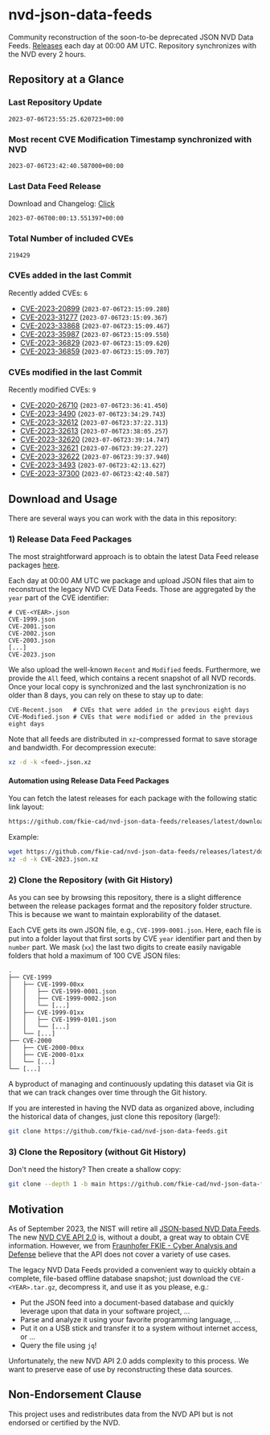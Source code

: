 # nvd-json-data-feeds

Community reconstruction of the soon-to-be deprecated JSON NVD Data Feeds. 
[Releases](https://github.com/fkie-cad/nvd-json-data-feeds/releases/latest) each day at 00:00 AM UTC.
Repository synchronizes with the NVD every 2 hours.

## Repository at a Glance

### Last Repository Update

```plain
2023-07-06T23:55:25.620723+00:00
```

### Most recent CVE Modification Timestamp synchronized with NVD

```plain
2023-07-06T23:42:40.587000+00:00
```

### Last Data Feed Release

Download and Changelog: [Click](https://github.com/fkie-cad/nvd-json-data-feeds/releases/latest)

```plain
2023-07-06T00:00:13.551397+00:00
```

### Total Number of included CVEs

```plain
219429
```

### CVEs added in the last Commit

Recently added CVEs: `6`

* [CVE-2023-20899](CVE-2023/CVE-2023-208xx/CVE-2023-20899.json) (`2023-07-06T23:15:09.280`)
* [CVE-2023-31277](CVE-2023/CVE-2023-312xx/CVE-2023-31277.json) (`2023-07-06T23:15:09.367`)
* [CVE-2023-33868](CVE-2023/CVE-2023-338xx/CVE-2023-33868.json) (`2023-07-06T23:15:09.467`)
* [CVE-2023-35987](CVE-2023/CVE-2023-359xx/CVE-2023-35987.json) (`2023-07-06T23:15:09.550`)
* [CVE-2023-36829](CVE-2023/CVE-2023-368xx/CVE-2023-36829.json) (`2023-07-06T23:15:09.620`)
* [CVE-2023-36859](CVE-2023/CVE-2023-368xx/CVE-2023-36859.json) (`2023-07-06T23:15:09.707`)


### CVEs modified in the last Commit

Recently modified CVEs: `9`

* [CVE-2020-26710](CVE-2020/CVE-2020-267xx/CVE-2020-26710.json) (`2023-07-06T23:36:41.450`)
* [CVE-2023-3490](CVE-2023/CVE-2023-34xx/CVE-2023-3490.json) (`2023-07-06T23:34:29.743`)
* [CVE-2023-32612](CVE-2023/CVE-2023-326xx/CVE-2023-32612.json) (`2023-07-06T23:37:22.313`)
* [CVE-2023-32613](CVE-2023/CVE-2023-326xx/CVE-2023-32613.json) (`2023-07-06T23:38:05.257`)
* [CVE-2023-32620](CVE-2023/CVE-2023-326xx/CVE-2023-32620.json) (`2023-07-06T23:39:14.747`)
* [CVE-2023-32621](CVE-2023/CVE-2023-326xx/CVE-2023-32621.json) (`2023-07-06T23:39:27.227`)
* [CVE-2023-32622](CVE-2023/CVE-2023-326xx/CVE-2023-32622.json) (`2023-07-06T23:39:37.940`)
* [CVE-2023-3493](CVE-2023/CVE-2023-34xx/CVE-2023-3493.json) (`2023-07-06T23:42:13.627`)
* [CVE-2023-37300](CVE-2023/CVE-2023-373xx/CVE-2023-37300.json) (`2023-07-06T23:42:40.587`)


## Download and Usage

There are several ways you can work with the data in this repository:

### 1) Release Data Feed Packages

The most straightforward approach is to obtain the latest Data Feed release packages [here](https://github.com/fkie-cad/nvd-json-data-feeds/releases/latest).

Each day at 00:00 AM UTC we package and upload JSON files that aim to reconstruct the legacy NVD CVE Data Feeds.
Those are aggregated by the `year` part of the CVE identifier:

```
# CVE-<YEAR>.json
CVE-1999.json
CVE-2001.json
CVE-2002.json
CVE-2003.json
[...]
CVE-2023.json
```

We also upload the well-known `Recent` and `Modified` feeds.
Furthermore, we provide the `All` feed, which contains a recent snapshot of all NVD records.
Once your local copy is synchronized and the last synchronization is no older than 8 days, you can rely on these to stay up to date:

```plain
CVE-Recent.json   # CVEs that were added in the previous eight days
CVE-Modified.json # CVEs that were modified or added in the previous eight days
```

Note that all feeds are distributed in `xz`-compressed format to save storage and bandwidth.
For decompression execute:

```sh
xz -d -k <feed>.json.xz
```


#### Automation using Release Data Feed Packages

You can fetch the latest releases for each package with the following static link layout:

```sh
https://github.com/fkie-cad/nvd-json-data-feeds/releases/latest/download/CVE-<YEAR>.json.xz
```

Example:

```sh
wget https://github.com/fkie-cad/nvd-json-data-feeds/releases/latest/download/CVE-2023.json.xz
xz -d -k CVE-2023.json.xz
```

### 2) Clone the Repository (with Git History)

As you can see by browsing this repository, there is a slight difference between the release packages format and the repository folder structure.
This is because we want to maintain explorability of the dataset.

Each CVE gets its own JSON file, e.g., `CVE-1999-0001.json`.
Here, each file is put into a folder layout that first sorts by CVE `year` identifier part and then by `number` part.
We mask (`xx`) the last two digits to create easily navigable folders that hold a maximum of 100 CVE JSON files:

```plain
.
├── CVE-1999
│   ├── CVE-1999-00xx
│   │   ├── CVE-1999-0001.json
│   │   ├── CVE-1999-0002.json
│   │   └── [...]
│   ├── CVE-1999-01xx
│   │   ├── CVE-1999-0101.json
│   │   └── [...]
│   └── [...]
├── CVE-2000
│   ├── CVE-2000-00xx
│   ├── CVE-2000-01xx
│   └── [...]
└── [...]
```

A byproduct of managing and continuously updating this dataset via Git is that we can track changes over time through the Git history.

If you are interested in having the NVD data as organized above, including the historical data of changes, just clone this repository (large!):

```sh
git clone https://github.com/fkie-cad/nvd-json-data-feeds.git
```

### 3) Clone the Repository (without Git History)

Don't need the history? Then create a shallow copy:

```sh
git clone --depth 1 -b main https://github.com/fkie-cad/nvd-json-data-feeds.git
```

## Motivation

As of September 2023, the NIST will retire all [JSON-based NVD Data Feeds](https://nvd.nist.gov/vuln/data-feeds#divRetirementBanner-1).
The new [NVD CVE API 2.0](https://nvd.nist.gov/developers/vulnerabilities) is, without a doubt, a great way to obtain CVE information.
However, we from [Fraunhofer FKIE - Cyber Analysis and Defense](https://www.fkie.fraunhofer.de/en/departments/cad.html) believe that the API does not cover a variety of use cases.

The legacy NVD Data Feeds provided a convenient way to quickly obtain a complete, file-based offline database snapshot; just download the `CVE-<YEAR>.tar.gz`, decompress it, and use it as you please, e.g.:

* Put the JSON feed into a document-based database and quickly leverage upon that data in your software project, ...
* Parse and analyze it using your favorite programming language, ...
* Put it on a USB stick and transfer it to a system without internet access, or ...
* Query the file using `jq`!

Unfortunately, the new NVD API 2.0 adds complexity to this process.
We want to preserve ease of use by reconstructing these data sources.

## Non-Endorsement Clause

This project uses and redistributes data from the NVD API but is not endorsed or certified by the NVD.